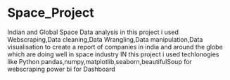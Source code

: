 # Space_Project
Indian and Global Space Data analysis
in this project i used Webscraping,Data cleaning,Data Wrangling,Data manipulation,Data visualisation to create a report of companies in india and around the globe which are doing well in space industry
IN this project i used techlonogies like
Python pandas,numpy,matplotlib,seaborn,beautifulSoup for webscraping
power bi for Dashboard
